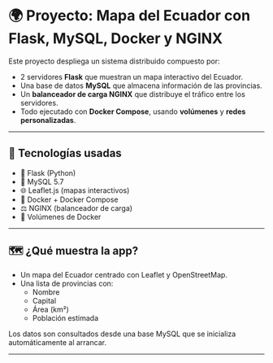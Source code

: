 # 🌍 Proyecto: Mapa del Ecuador con Flask, MySQL, Docker y NGINX

Este proyecto despliega un sistema distribuido compuesto por:

- 2 servidores **Flask** que muestran un mapa interactivo del Ecuador.
- Una base de datos **MySQL** que almacena información de las provincias.
- Un **balanceador de carga NGINX** que distribuye el tráfico entre los servidores.
- Todo ejecutado con **Docker Compose**, usando **volúmenes** y **redes personalizadas**.

---

## 🚀 Tecnologías usadas

- 🐍 Flask (Python)
- 🐬 MySQL 5.7
- 🌐 Leaflet.js (mapas interactivos)
- 🐳 Docker + Docker Compose
- ⚖️ NGINX (balanceador de carga)
- 💾 Volúmenes de Docker

---

## 🗺️ ¿Qué muestra la app?

- Un mapa del Ecuador centrado con Leaflet y OpenStreetMap.
- Una lista de provincias con:
  - Nombre
  - Capital
  - Área (km²)
  - Población estimada

Los datos son consultados desde una base MySQL que se inicializa automáticamente al arrancar.

---
